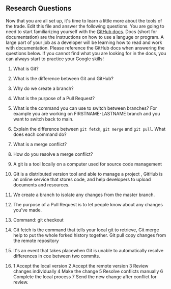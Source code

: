 ## Research Questions 

Now that you are all set up, it's time to learn a little more about the tools of the trade. Edit this file and answer the following questions. You are going to need to start familiarizing yourself with the [GitHub docs](https://docs.github.com/en). Docs (short for documentation) are the instructions on how to use a languge or program. A large part of your job as a developer will be learning how to read and work with documentation. Please reference the GitHub docs when answering the questions below. If you cannot find what you are looking for in the docs, you can always start to practice your Google skills!

1. What is Git?
2. What is the difference between Git and GitHub?
3. Why do we create a branch? 
4. What is the purpose of a Pull Request?
5. What is the command you can use to switch between branches? For example you are working on FIRSTNAME-LASTNAME branch and you want to switch back to main.
6. Explain the difference between `git fetch`, `git merge` and `git pull`. What does each command do?
7. What is a merge conflict?
8. How do you resolve a merge conflict?




1. A git is a tool locally on a computer used for source code management
2. Git is a distributed version tool and able to manage a project , GitHub is an online service that stores code, and help
developers to upload documents and resources. 
3. We create a branch to isolate any changes from the master branch. 
4. The purpose of a Pull Request is to let people know about any changes you've made.
5. Command: git checkout
6. Git fetch is the command that tells your local git to retrieve, 
   Git merge help to put the whole forked history together.
   Git pull copy changes from the remote repository 
7. It's an event that takes placewhen Git is unable to automatically resolve differences in coe between two commits. 
8. 1 Accept the local version
   2 Accept the remote version 
   3 Review changes individually 
   4 Make the change
   5 Resolve conflicts manually
   6 Complete the local process
   7 Send the new change after conflict for review. 
